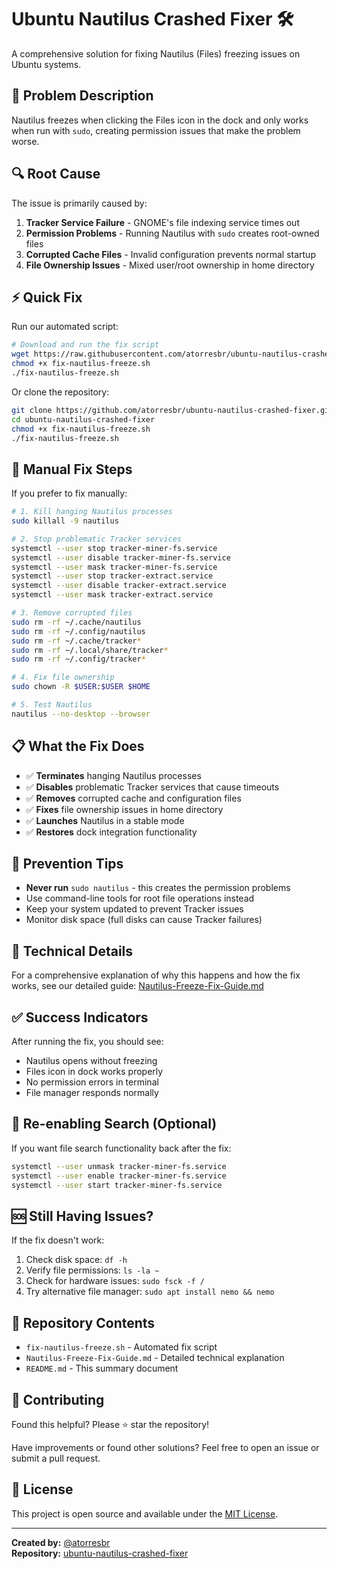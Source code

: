 # Ubuntu Nautilus Crashed Fixer 🛠️


A comprehensive solution for fixing Nautilus (Files) freezing issues on Ubuntu systems.

## 🚨 Problem Description

Nautilus freezes when clicking the Files icon in the dock and only works when run with `sudo`, creating permission issues that make the problem worse.

## 🔍 Root Cause

The issue is primarily caused by:

1. **Tracker Service Failure** - GNOME's file indexing service times out
2. **Permission Problems** - Running Nautilus with `sudo` creates root-owned files
3. **Corrupted Cache Files** - Invalid configuration prevents normal startup
4. **File Ownership Issues** - Mixed user/root ownership in home directory

## ⚡ Quick Fix

Run our automated script:

```bash
# Download and run the fix script
wget https://raw.githubusercontent.com/atorresbr/ubuntu-nautilus-crashed-fixer/main/fix-nautilus-freeze.sh
chmod +x fix-nautilus-freeze.sh
./fix-nautilus-freeze.sh
```

Or clone the repository:

```bash
git clone https://github.com/atorresbr/ubuntu-nautilus-crashed-fixer.git
cd ubuntu-nautilus-crashed-fixer
chmod +x fix-nautilus-freeze.sh
./fix-nautilus-freeze.sh
```

## 🔧 Manual Fix Steps

If you prefer to fix manually:

```bash
# 1. Kill hanging Nautilus processes
sudo killall -9 nautilus

# 2. Stop problematic Tracker services
systemctl --user stop tracker-miner-fs.service
systemctl --user disable tracker-miner-fs.service
systemctl --user mask tracker-miner-fs.service
systemctl --user stop tracker-extract.service
systemctl --user disable tracker-extract.service
systemctl --user mask tracker-extract.service

# 3. Remove corrupted files
sudo rm -rf ~/.cache/nautilus
sudo rm -rf ~/.config/nautilus
sudo rm -rf ~/.cache/tracker*
sudo rm -rf ~/.local/share/tracker*
sudo rm -rf ~/.config/tracker*

# 4. Fix file ownership
sudo chown -R $USER:$USER $HOME

# 5. Test Nautilus
nautilus --no-desktop --browser
```

## 📋 What the Fix Does

- ✅ **Terminates** hanging Nautilus processes
- ✅ **Disables** problematic Tracker services that cause timeouts
- ✅ **Removes** corrupted cache and configuration files
- ✅ **Fixes** file ownership issues in home directory
- ✅ **Launches** Nautilus in a stable mode
- ✅ **Restores** dock integration functionality

## 🚫 Prevention Tips

- **Never run** `sudo nautilus` - this creates the permission problems
- Use command-line tools for root file operations instead
- Keep your system updated to prevent Tracker issues
- Monitor disk space (full disks can cause Tracker failures)

## 📖 Technical Details

For a comprehensive explanation of why this happens and how the fix works, see our detailed guide:
[Nautilus-Freeze-Fix-Guide.md](Nautilus-Freeze-Fix-Guide.md)

## ✅ Success Indicators

After running the fix, you should see:
- Nautilus opens without freezing
- Files icon in dock works properly
- No permission errors in terminal
- File manager responds normally

## 🔄 Re-enabling Search (Optional)

If you want file search functionality back after the fix:

```bash
systemctl --user unmask tracker-miner-fs.service
systemctl --user enable tracker-miner-fs.service
systemctl --user start tracker-miner-fs.service
```

## 🆘 Still Having Issues?

If the fix doesn't work:

1. Check disk space: `df -h`
2. Verify file permissions: `ls -la ~`
3. Check for hardware issues: `sudo fsck -f /`
4. Try alternative file manager: `sudo apt install nemo && nemo`

## 📁 Repository Contents

- `fix-nautilus-freeze.sh` - Automated fix script
- `Nautilus-Freeze-Fix-Guide.md` - Detailed technical explanation
- `README.md` - This summary document

## 🤝 Contributing

Found this helpful? Please ⭐ star the repository!

Have improvements or found other solutions? Feel free to open an issue or submit a pull request.

## 📜 License

This project is open source and available under the [MIT License](LICENSE).

---

**Created by:** [@atorresbr](https://github.com/atorresbr)  
**Repository:** [ubuntu-nautilus-crashed-fixer](https://github.com/atorresbr/ubuntu-nautilus-crashed-fixer)
